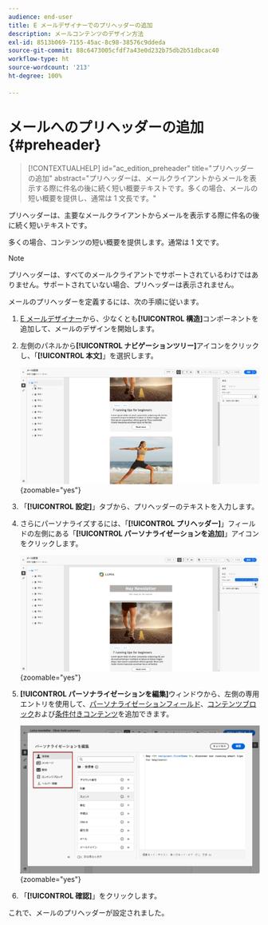 ```yaml
---
audience: end-user
title: E メールデザイナーでのプリヘッダーの追加
description: メールコンテンツのデザイン方法
exl-id: 8513b069-7155-45ac-8c98-38576c9ddeda
source-git-commit: 88c6473005cfdf7a43e0d232b75db2b51dbcac40
workflow-type: ht
source-wordcount: '213'
ht-degree: 100%

---
```


# メールへのプリヘッダーの追加 {#preheader}

>[!CONTEXTUALHELP]
>id="ac_edition_preheader"
>title="プリヘッダーの追加"
>abstract="プリヘッダーは、メールクライアントからメールを表示する際に件名の後に続く短い概要テキストです。多くの場合、メールの短い概要を提供し、通常は 1 文長です。"

プリヘッダーは、主要なメールクライアントからメールを表示する際に件名の後に続く短いテキストです。

多くの場合、コンテンツの短い概要を提供します。通常は 1 文です。

>[!NOTE]
>
>プリヘッダーは、すべてのメールクライアントでサポートされているわけではありません。サポートされていない場合、プリヘッダーは表示されません。

メールのプリヘッダーを定義するには、次の手順に従います。

1. [E メールデザイナー](create-email-content.md)から、少なくとも&#x200B;**[!UICONTROL 構造]**&#x200B;コンポーネントを追加して、メールのデザインを開始します。

1. 左側のパネルから&#x200B;**[!UICONTROL ナビゲーションツリー]**&#x200B;アイコンをクリックし、「**[!UICONTROL 本文]**」を選択します。

   ![](assets/preheader_body.png){zoomable=&quot;yes&quot;}

1. 「**[!UICONTROL 設定]**」タブから、プリヘッダーのテキストを入力します。

1. さらにパーソナライズするには、「**[!UICONTROL プリヘッダー]**」フィールドの左側にある「**[!UICONTROL パーソナライゼーションを追加]**」アイコンをクリックします。

   ![](assets/preheader_body_settings.png){zoomable=&quot;yes&quot;}

1. **[!UICONTROL パーソナライゼーションを編集]**&#x200B;ウィンドウから、左側の専用エントリを使用して、[パーソナライゼーションフィールド](../personalization/personalize.md)、[コンテンツブロック](../personalization/content-blocks.md)および[条件付きコンテンツ](../personalization/conditions.md)を追加できます。

   ![](assets/preheader_body_personalization.png){zoomable=&quot;yes&quot;}

1. 「**[!UICONTROL 確認]**」をクリックします。

これで、メールのプリヘッダーが設定されました。
